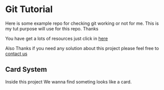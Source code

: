 # Git Tutorial 

Here is some example repo for checking git working or not for me. This is my tut purpose will use for this repo.
Thanks

You have get a lots of resources just  click in [here](https://resources.github.com/)

Also Thanks if you need any solution about this project please feel free to [contact us](https://https://wordpress.circleitagency.com/) 


## Card System

Inside this project We wanna find someting looks like a card.